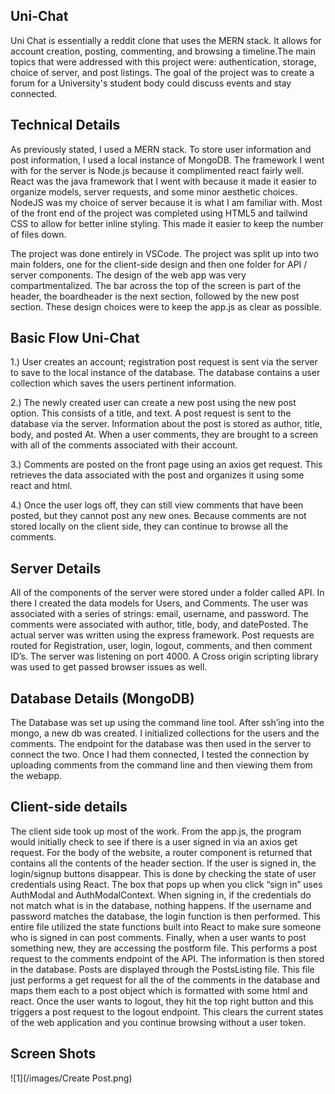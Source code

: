 ## Uni-Chat
Uni Chat is essentially a reddit clone that uses the MERN stack. It allows for account creation, posting, commenting, and browsing a timeline.The main topics that 
were addressed with this project were: authentication, storage, choice of server, and post listings. The goal of the project was to create a forum for a University's
student body could discuss events and stay connected.

## Technical Details
As previously stated, I used a MERN stack. To store user information and post information, I used a local instance of MongoDB. The framework I went with for the server is Node.js because it complimented 
react fairly well. React was the java framework that I went with because it made it easier to organize models, server requests, and some minor aesthetic choices.
NodeJS was my choice of server because it is what I am familiar with. Most of the front end of the project was completed using HTML5 and tailwind CSS to allow for 
better inline styling. This made it easier to keep the number of files down. 	

The project was done entirely in VSCode. The project was split up into two main folders, one for the client-side design and then one folder for API / server components.
The design of the web app was very compartmentalized. The bar across the top of the screen is part of the header, the boardheader is the next section, followed by the 
new post section. These design choices were to keep the app.js as clear as possible. 


## Basic Flow Uni-Chat

1.) User creates an account; registration post request is sent via the server to save to the local instance of the database. The database contains a user collection which saves the users pertinent information. 

2.) The newly created user can create a new post using the new post option. This consists of a title, and text.  A post request is sent to the database via the server. Information about the post is stored as author, title, body, and posted At. When a user comments, they are brought to a screen with all of the comments associated with their account. 

3.) Comments are posted on the front page using an axios get request. This retrieves the data associated with the post and organizes it using some react and html. 

4.) Once the user logs off, they can still view comments that have been posted, but they cannot post any new ones. Because comments are not stored locally on the client side, they can continue to browse all the comments. 

## Server Details
All of the components of the server were stored under a folder called API. In there I created the data models for Users, and Comments. The user was associated with a series of strings: email, username, and password. 
The comments were associated with author, title, body, and datePosted. The actual server was written using the express framework. Post requests are routed for Registration, user, login, logout, comments, 
and then comment ID’s. The server was listening on port 4000. A Cross origin scripting library was used to get passed browser issues as well.

## Database Details (MongoDB)
The Database was set up using the command line tool. After ssh’ing into the mongo, a new db was created. I initialized collections for the users and the comments.
The endpoint for the database was then used in the server to connect the two. Once I had them connected, I tested the connection by uploading comments from the command 
line and then viewing them from the webapp. 

## Client-side details
The client side took up most of the work. From the app.js, the program would initially check to see if there is a user signed in via an axios get request. For the body of the
website, a router component is returned that contains all the contents of the header section. If the user is signed in, the login/signup buttons disappear. This is done
by checking the state of user credentials using React. The box that pops up when you click “sign in” uses AuthModal and AuthModalContext. When signing in, if the credentials do not
match what is in the database, nothing happens. If the username and password matches the database, the login function is then performed. This entire file utilized the state functions 
built into React to make sure someone who is signed in can post comments. Finally, when a user wants to post something new, they are accessing the postform file. This performs a post request to the comments endpoint 
of the API. The information is then stored in the database. Posts are displayed through the PostsListing file. This file just performs a get request for all the of the comments in the database and maps them each to a
post object which is formatted with some html and react. Once the user wants to logout, they hit the top right button and this triggers a post request to the logout endpoint. This clears the current states of the web application and you continue browsing without a user token.

## Screen Shots
![1](/images/Create Post.png)
